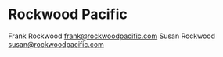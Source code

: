 # Rockwood Pacific

Frank Rockwood <frank@rockwoodpacific.com>
Susan Rockwood <susan@rockwoodpacific.com>

